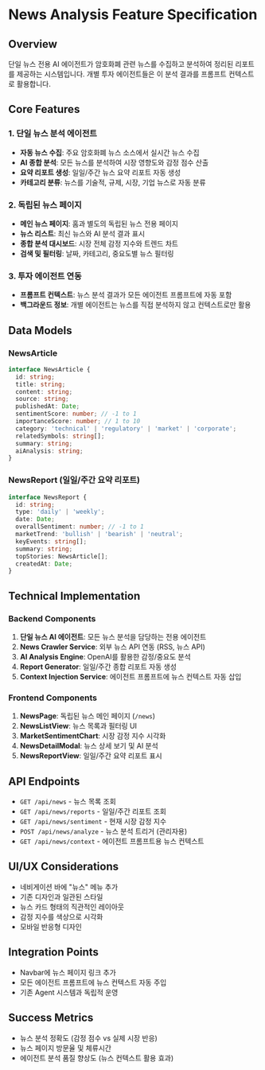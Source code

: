 # News Analysis Feature Specification

## Overview
단일 뉴스 전용 AI 에이전트가 암호화폐 관련 뉴스를 수집하고 분석하여 정리된 리포트를 제공하는 시스템입니다. 개별 투자 에이전트들은 이 분석 결과를 프롬프트 컨텍스트로 활용합니다.

## Core Features

### 1. 단일 뉴스 분석 에이전트
- **자동 뉴스 수집**: 주요 암호화폐 뉴스 소스에서 실시간 뉴스 수집
- **AI 종합 분석**: 모든 뉴스를 분석하여 시장 영향도와 감정 점수 산출
- **요약 리포트 생성**: 일일/주간 뉴스 요약 리포트 자동 생성
- **카테고리 분류**: 뉴스를 기술적, 규제, 시장, 기업 뉴스로 자동 분류

### 2. 독립된 뉴스 페이지
- **메인 뉴스 페이지**: 홈과 별도의 독립된 뉴스 전용 페이지
- **뉴스 리스트**: 최신 뉴스와 AI 분석 결과 표시
- **종합 분석 대시보드**: 시장 전체 감정 지수와 트렌드 차트
- **검색 및 필터링**: 날짜, 카테고리, 중요도별 뉴스 필터링

### 3. 투자 에이전트 연동
- **프롬프트 컨텍스트**: 뉴스 분석 결과가 모든 에이전트 프롬프트에 자동 포함
- **백그라운드 정보**: 개별 에이전트는 뉴스를 직접 분석하지 않고 컨텍스트로만 활용

## Data Models

### NewsArticle
```typescript
interface NewsArticle {
  id: string;
  title: string;
  content: string;
  source: string;
  publishedAt: Date;
  sentimentScore: number; // -1 to 1
  importanceScore: number; // 1 to 10
  category: 'technical' | 'regulatory' | 'market' | 'corporate';
  relatedSymbols: string[];
  summary: string;
  aiAnalysis: string;
}
```

### NewsReport (일일/주간 요약 리포트)
```typescript
interface NewsReport {
  id: string;
  type: 'daily' | 'weekly';
  date: Date;
  overallSentiment: number; // -1 to 1
  marketTrend: 'bullish' | 'bearish' | 'neutral';
  keyEvents: string[];
  summary: string;
  topStories: NewsArticle[];
  createdAt: Date;
}
```

## Technical Implementation

### Backend Components
1. **단일 뉴스 AI 에이전트**: 모든 뉴스 분석을 담당하는 전용 에이전트
2. **News Crawler Service**: 외부 뉴스 API 연동 (RSS, 뉴스 API)
3. **AI Analysis Engine**: OpenAI를 활용한 감정/중요도 분석
4. **Report Generator**: 일일/주간 종합 리포트 자동 생성
5. **Context Injection Service**: 에이전트 프롬프트에 뉴스 컨텍스트 자동 삽입

### Frontend Components
1. **NewsPage**: 독립된 뉴스 메인 페이지 (`/news`)
2. **NewsListView**: 뉴스 목록과 필터링 UI
3. **MarketSentimentChart**: 시장 감정 지수 시각화
4. **NewsDetailModal**: 뉴스 상세 보기 및 AI 분석
5. **NewsReportView**: 일일/주간 요약 리포트 표시

## API Endpoints
- `GET /api/news` - 뉴스 목록 조회
- `GET /api/news/reports` - 일일/주간 리포트 조회
- `GET /api/news/sentiment` - 현재 시장 감정 지수
- `POST /api/news/analyze` - 뉴스 분석 트리거 (관리자용)
- `GET /api/news/context` - 에이전트 프롬프트용 뉴스 컨텍스트

## UI/UX Considerations
- 네비게이션 바에 "뉴스" 메뉴 추가
- 기존 디자인과 일관된 스타일
- 뉴스 카드 형태의 직관적인 레이아웃
- 감정 지수를 색상으로 시각화
- 모바일 반응형 디자인

## Integration Points
- Navbar에 뉴스 페이지 링크 추가
- 모든 에이전트 프롬프트에 뉴스 컨텍스트 자동 주입
- 기존 Agent 시스템과 독립적 운영

## Success Metrics
- 뉴스 분석 정확도 (감정 점수 vs 실제 시장 반응)
- 뉴스 페이지 방문율 및 체류시간
- 에이전트 분석 품질 향상도 (뉴스 컨텍스트 활용 효과)